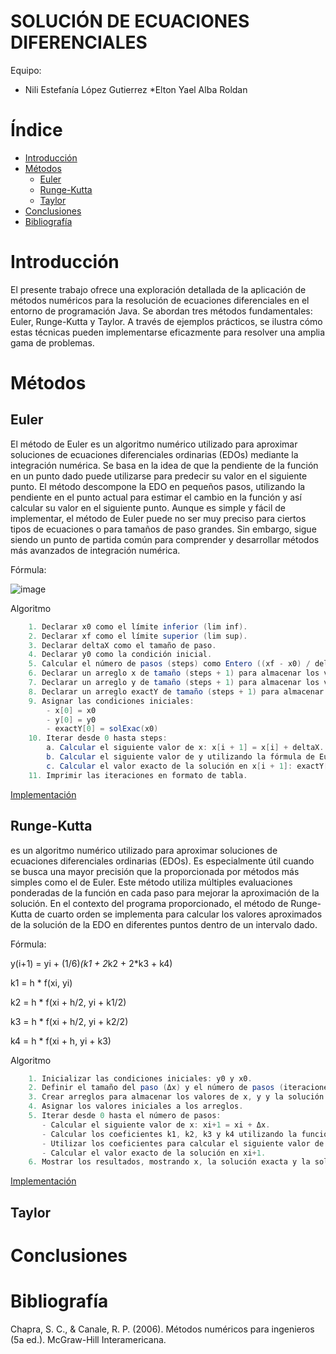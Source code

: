 # SOLUCIÓN DE ECUACIONES DIFERENCIALES

Equipo:

* Nili Estefanía López Gutierrez 
*Elton Yael Alba Roldan

# Índice

* [Introducción](#introducción)
* [Métodos](#métodos)
  * [Euler](#euler)
  * [Runge-Kutta](#runge-kutta)
  * [Taylor](#taylor)
* [Conclusiones](#conclusiones)
* [Bibliografía](#bibliografía)

# Introducción

El presente trabajo ofrece una exploración detallada de la aplicación de métodos numéricos para la resolución de ecuaciones diferenciales en el entorno de programación Java. 
Se abordan tres métodos fundamentales: Euler, Runge-Kutta y Taylor. 
A través de ejemplos prácticos, se ilustra cómo estas técnicas pueden implementarse eficazmente para resolver una amplia gama de problemas.

# Métodos

## Euler
El método de Euler es un algoritmo numérico utilizado para aproximar soluciones de ecuaciones diferenciales ordinarias (EDOs) mediante la integración numérica. 
Se basa en la idea de que la pendiente de la función en un punto dado puede utilizarse para predecir su valor en el siguiente punto. 
El método descompone la EDO en pequeños pasos, utilizando la pendiente en el punto actual para estimar el cambio en la función y así calcular su valor en el siguiente punto. 
Aunque es simple y fácil de implementar, el método de Euler puede no ser muy preciso para ciertos tipos de ecuaciones o para tamaños de paso grandes. 
Sin embargo, sigue siendo un punto de partida común para comprender y desarrollar métodos más avanzados de integración numérica.

Fórmula:

![image](https://github.com/NiliLG/MetodosNumericosT6/assets/147437701/47a52783-0a84-4629-bfc2-1a2f9b035c8c)

Algoritmo
```java
    1. Declarar x0 como el límite inferior (lim inf).
    2. Declarar xf como el límite superior (lim sup).
    3. Declarar deltaX como el tamaño de paso.
    4. Declarar y0 como la condición inicial.
    5. Calcular el número de pasos (steps) como Entero ((xf - x0) / deltaX).
    6. Declarar un arreglo x de tamaño (steps + 1) para almacenar los valores de x.
    7. Declarar un arreglo y de tamaño (steps + 1) para almacenar los valores de y.
    8. Declarar un arreglo exactY de tamaño (steps + 1) para almacenar los valores de la solución exacta.
    9. Asignar las condiciones iniciales:
        - x[0] = x0
        - y[0] = y0
        - exactY[0] = solExac(x0)
    10. Iterar desde 0 hasta steps:
        a. Calcular el siguiente valor de x: x[i + 1] = x[i] + deltaX.
        b. Calcular el siguiente valor de y utilizando la fórmula de Euler: y[i + 1] = y[i] + deltaX * f(x[i]).
        c. Calcular el valor exacto de la solución en x[i + 1]: exactY[i + 1] = solExac(x[i + 1]).
    11. Imprimir las iteraciones en formato de tabla.
```

[Implementación](https://github.com/NiliLG/MetodosNumericosT6/tree/main/EulerMN)
## Runge-Kutta
es un algoritmo numérico utilizado para aproximar soluciones de ecuaciones diferenciales ordinarias (EDOs). 
Es especialmente útil cuando se busca una mayor precisión que la proporcionada por métodos más simples como el de Euler. 
Este método utiliza múltiples evaluaciones ponderadas de la función en cada paso para mejorar la aproximación de la solución. 
En el contexto del programa proporcionado, el método de Runge-Kutta de cuarto orden se implementa para calcular los valores aproximados de la solución de la EDO en diferentes puntos dentro de un intervalo dado.

Fórmula:

y(i+1) = yi + (1/6)*(k1 + 2*k2 + 2*k3 + k4)

k1 = h * f(xi, yi)

k2 = h * f(xi + h/2, yi + k1/2)

k3 = h * f(xi + h/2, yi + k2/2)

k4 = h * f(xi + h, yi + k3)

Algoritmo
```java
    1. Inicializar las condiciones iniciales: y0 y x0.
    2. Definir el tamaño del paso (Δx) y el número de pasos (iteraciones).
    3. Crear arreglos para almacenar los valores de x, y y la solución exacta en cada iteración.
    4. Asignar los valores iniciales a los arreglos.
    5. Iterar desde 0 hasta el número de pasos:
       - Calcular el siguiente valor de x: xi+1 = xi + Δx.
       - Calcular los coeficientes k1, k2, k3 y k4 utilizando la función f(x).
       - Utilizar los coeficientes para calcular el siguiente valor de y utilizando la fórmula de Runge-Kutta de cuarto orden: yi+1 = yi + (1/6)*(k1 + 2*k2 + 2*k3 + k4).
       - Calcular el valor exacto de la solución en xi+1.
    6. Mostrar los resultados, mostrando x, la solución exacta y la solución aproximada obtenida con el método de Runge-Kutta en cada iteración.
```

[Implementación](https://github.com/NiliLG/MetodosNumericosT6/tree/main/Runge-KuttaMN)

## Taylor

# Conclusiones



# Bibliografía

Chapra, S. C., & Canale, R. P. (2006). Métodos numéricos para ingenieros (5a ed.). McGraw-Hill Interamericana.
